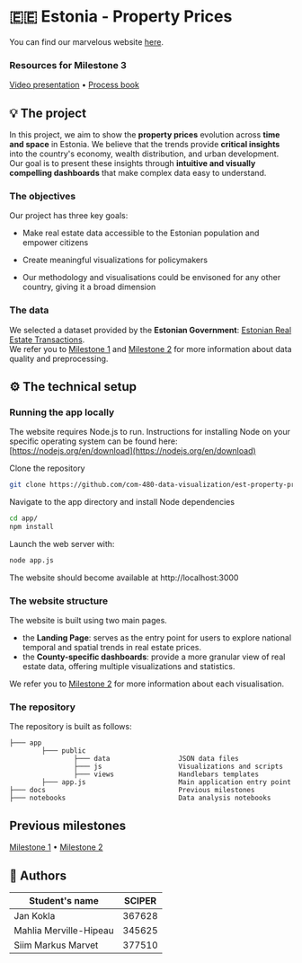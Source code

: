 # 🇪🇪 Estonia - Property Prices
You can find our marvelous website [here](https://suvariik.eu/).

### Resources for Milestone 3
[Video presentation](https://github.com/user-attachments/assets/da3531f9-d823-4503-84ce-15d61acb3707) • [Process book](/docs/process_book.pdf)


## 💡 The project

In this project, we aim to show the **property prices** evolution across **time and space** in Estonia. We believe that the trends provide **critical insights** into the country's economy, wealth distribution, and urban development. Our goal is to present these insights through **intuitive and visually compelling dashboards** that make complex data easy to understand.

### The objectives

Our project has three key goals:  

- Make real estate data accessible to the Estonian population and empower citizens  

- Create meaningful visualizations for policymakers 

- Our methodology and visualisations could be envisoned for any other country, giving it a broad dimension
 

### The data

We selected a dataset provided by the **Estonian Government**: [Estonian Real Estate Transactions](https://www.maaamet.ee/kinnisvara/htraru/FilterUI.aspx).  
We refer you to [Milestone 1](/docs/milestone_1.md) and [Milestone 2](/docs/milestone_2.md) for more information about data quality and preprocessing. 

## ⚙️ The technical setup
### Running the app locally
The website requires Node.js to run. Instructions for installing Node on your specific operating system can be found here: [https://nodejs.org/en/download](https://nodejs.org/en/download)

Clone the repository
```bash
git clone https://github.com/com-480-data-visualization/est-property-prices.git
```

Navigate to the app directory and install Node dependencies
```bash
cd app/
npm install
```

Launch the web server with:
```bash
node app.js
```

The website should become available at http://localhost:3000

### The website structure
The website is built using two main pages.
- the **Landing Page**: serves as the entry point for users to explore national temporal and spatial trends in real estate prices.
- the **County-specific dashboards**: provide a more granular view of real estate data, offering multiple visualizations and statistics.

We refer you to [Milestone 2](/docs/milestone_2.md) for more information about each visualisation.  



### The repository

The repository is built as follows:
```
├─── app   
        ├─── public                                      
                ├─── data                 JSON data files
                ├─── js                   Visualizations and scripts
                ├─── views                Handlebars templates
        ├─── app.js                       Main application entry point                
├─── docs                                 Previous milestones
├─── notebooks                            Data analysis notebooks
```



## Previous milestones

[Milestone 1](/docs/milestone_1.md) • [Milestone 2](/docs/milestone_2.md)

## 🤝 Authors

| Student's name             | SCIPER |
| -------------------------- | ------ |
| Jan Kokla                  | 367628 |
| Mahlia Merville-Hipeau     | 345625 |
| Siim Markus Marvet         | 377510 |





